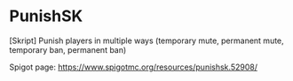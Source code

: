 # PunishSK
[Skript] Punish players in multiple ways (temporary mute, permanent mute, temporary ban, permanent ban)

Spigot page: 
https://www.spigotmc.org/resources/punishsk.52908/
